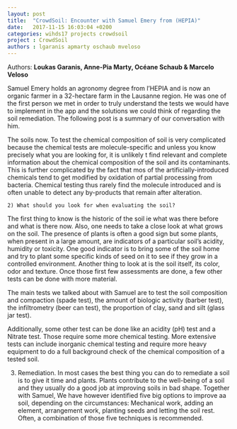 ```yaml
---
layout: post
title:  "CrowdSoil: Encounter with Samuel Emery from (HEPIA)"
date:   2017-11-15 16:03:04 +0200
categories: wihds17 projects crowdsoil
project : CrowdSoil
authors : lgaranis apmarty oschaub mveloso
---
```


Authors: **Loukas Garanis, Anne-Pia Marty, Océane Schaub & Marcelo Veloso**

Samuel Emery holds an agronomy degree from l’HEPIA and is now an organic farmer in a 32-hectare farm in the Lausanne region.
He was one of the first person we met in order to truly understand the tests we would have to implement in the app and the solutions we could think of regarding the soil remediation.
The following post is a summary of our conversation with him.

The soils now.
To test the chemical composition of soil is very complicated because the chemical tests are molecule-specific and unless you know precisely what you are looking for, it is unlikely t find relevant and complete information about the chemical composition of the soil and its contaminants.
This is further complicated by the fact that mos of the artificially-introduced chemicals tend to get modified by oxidation of partial processing from bacteria. Chemical testing thus rarely find the molecule introduced and is often unable to detect any by-products that remain after alteration.

	2) What should you look for when evaluating the soil?
The first thing to know is the historic of the soil ie what was there before and what is there now.
Also, one needs to take a close look at what grows on the soil. The presence of plants is often a good sign but some plants, when present in a large amount, are indicators of a particular soil’s acidity, humidity or toxicity. One good indicator is to bring some of the soil home and try to plant some specific kinds of seed on it to see if they grow in a controlled environment.
Another thing to look at is the soil itself, its color, odor and texture.
Once those first few assessments are done, a few other tests can be done with more material.

The main tests we talked about with Samuel are to test the soil composition and compaction (spade test), the amount of biologic activity (barber test), the infiltrometry (beer can test), the proportion of clay, sand and silt (glass jar test).

Additionally, some other test can be done like an acidity (pH) test and a Nitrate test. Those require some more chemical testing.
More extensive tests can include inorganic chemical testing and require more heavy equipment to do a full background check of the chemical composition of a tested soil.

3) Remediation.
In most cases the best thing you can do to remediate a soil is to give it time and plants. Plants contribute to the well-being of a soil and they usually do a good job at improving soils in bad shape.
Together with Samuel, We have however identified five big options to improve aa soil, depending on the circumstances: Mechanical work, adding an element, arrangement work, planting seeds and letting the soil rest. Often, a combination of those five techniques is recommended.
